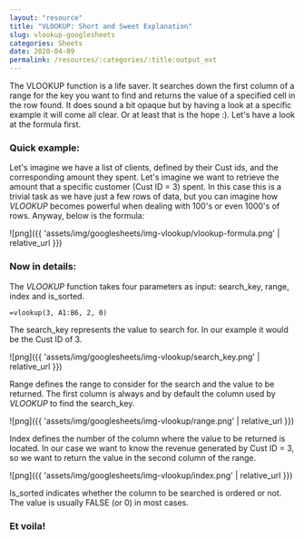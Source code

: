 ```yaml
---
layout: "resource"
title: "VLOOKUP: Short and Sweet Explanation"
slug: vlookup-googlesheets
categories: Sheets
date: 2020-04-09
permalink: /resources/:categories/:title:output_ext
---
```

The VLOOKUP function is a life saver. It searches down the first column of a range for the key you want to find and returns the value of a specified cell in the row found. It does sound a bit opaque but by having a look at a specific example it will come all clear. Or at least that is the hope :).
Let's have a look at the formula first.

### Quick example:

Let's imagine we have a list of clients, defined by their Cust ids, and the corresponding amount they spent. Let's imagine we want to retrieve the amount that a specific customer (Cust ID = 3) spent. In this case this is a trivial task as we have just a few rows of data, but you can imagine how _VLOOKUP_ becomes powerful when dealing with 100's or even 1000's of rows. Anyway, below is the formula:

![png]({{ 'assets/img/googlesheets/img-vlookup/vlookup-formula.png' | relative_url }})


### Now in details:

The _VLOOKUP_ function takes four parameters as input: search_key, range, index and is_sorted.

```
=vlookup(3, A1:B6, 2, 0)
```

The search_key represents the value to search for. In our example it would be the Cust ID of 3.

![png]({{ 'assets/img/googlesheets/img-vlookup/search_key.png' | relative_url }})

Range defines the range to consider for the search and the value to be returned. The first column is always and by default the column used by _VLOOKUP_ to find the search_key.

![png]({{ 'assets/img/googlesheets/img-vlookup/range.png' | relative_url }})

Index defines the number of the column where the value to be returned is located. In our case we want to know the revenue generated by Cust ID = 3, so we want to return the value in the second column of the range.

![png]({{ 'assets/img/googlesheets/img-vlookup/index.png' | relative_url }})

Is_sorted indicates whether the column to be searched is ordered or not. The value is usually FALSE (or 0) in most cases.

### Et voila!
